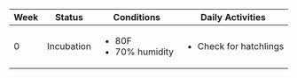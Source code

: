 <table>
<thead>
    <th>Week</th>
    <th>Status</th>
    <th>Conditions</th>
    <th>Daily Activities</th>
</thead>
<tbody>
    <tr>
        <td>0</td>
        <td>Incubation</td>
        <td>
            <ul>
                <li>80F</li>
                <li>70% humidity</li>
            </ul>
        </td>
        <td>
            <ul>
                <li>Check for hatchlings</li>
            </ul>
        </td>
    </tr>
</tbody>
</table>